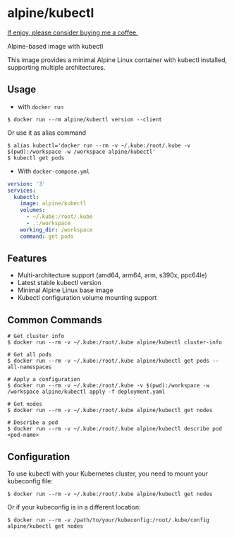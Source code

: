 # alpine/kubectl

[If enjoy, please consider buying me a coffee.](https://www.buymeacoffee.com/ozbillwang)

Alpine-based image with kubectl

This image provides a minimal Alpine Linux container with kubectl installed, supporting multiple architectures.

## Usage

* with `docker run`
```console
$ docker run --rm alpine/kubectl version --client
```

Or use it as alias command

```console
$ alias kubectl='docker run --rm -v ~/.kube:/root/.kube -v $(pwd):/workspace -w /workspace alpine/kubectl'
$ kubectl get pods
```

* With `docker-compose.yml`

```yaml
version: '3'
services:
  kubectl:
    image: alpine/kubectl
    volumes:
      - ~/.kube:/root/.kube
      - .:/workspace
    working_dir: /workspace
    command: get pods
```

## Features

- Multi-architecture support (amd64, arm64, arm, s390x, ppc64le)
- Latest stable kubectl version
- Minimal Alpine Linux base image
- Kubectl configuration volume mounting support

## Common Commands

```console
# Get cluster info
$ docker run --rm -v ~/.kube:/root/.kube alpine/kubectl cluster-info

# Get all pods
$ docker run --rm -v ~/.kube:/root/.kube alpine/kubectl get pods --all-namespaces

# Apply a configuration
$ docker run --rm -v ~/.kube:/root/.kube -v $(pwd):/workspace -w /workspace alpine/kubectl apply -f deployment.yaml

# Get nodes
$ docker run --rm -v ~/.kube:/root/.kube alpine/kubectl get nodes

# Describe a pod
$ docker run --rm -v ~/.kube:/root/.kube alpine/kubectl describe pod <pod-name>
```

## Configuration

To use kubectl with your Kubernetes cluster, you need to mount your kubeconfig file:

```console
$ docker run --rm -v ~/.kube:/root/.kube alpine/kubectl get nodes
```

Or if your kubeconfig is in a different location:

```console
$ docker run --rm -v /path/to/your/kubeconfig:/root/.kube/config alpine/kubectl get nodes
```
